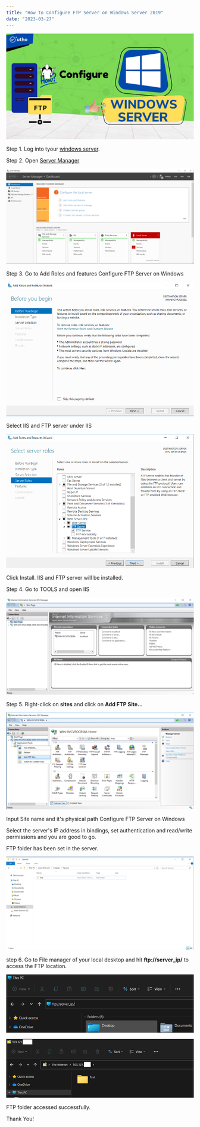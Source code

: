 ```yaml
---
title: "How to Configure FTP Server on Windows Server 2019"
date: "2023-03-27"
---
```


![Configure FTP Server on Windows](images/How-to-Configure-FTP-Server-on-Windows-Server-2019_utho.jpg)

Step 1. Log into tyour [windows server](https://www.microsoft.com/en-in/windows-server).

Step 2. Open [Server Manager](https://utho.com/docs/tutorial/how-to-install-iis-via-powershell-in-windows-server/)

![](images/Screenshot_7-15-1024x518.png)

Step 3. Go to Add Roles and features Configure FTP Server on Windows

![Configure FTP Server on Windows](images/Screenshot_3-22.png)

Select IIS and FTP server under IIS

![](images/Screenshot_1-23.png)

Click Install. IIS and FTP server will be installed.

Step 4. Go to TOOLS and open IIS

![](images/Screenshot_6-19-1024x528.png)

Step 5. Right-click on **sites** and click on **Add FTP Site...**

![Configure FTP Server on Windows](images/Screenshot_4-25-1024x527.png)

Input Site name and it's physical path Configure FTP Server on Windows

Select the server's IP address in bindings, set authentication and read/write permissions and you are good to go.

FTP folder has been set in the server.

![Configure FTP Server on Windows](images/Screenshot_6-20-1024x508.png)

step 6. Go to File manager of your local desktop and hit **ftp://server\_ip/** to access the FTP location.

![](images/Screenshot_7-16.png)

![Configure FTP Server on Windows](images/Screenshot_8-15.png)

FTP folder accessed successfully.

Thank You!
